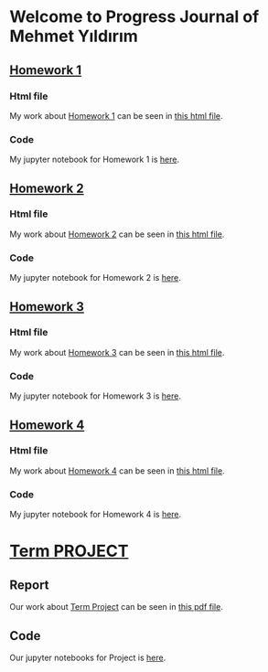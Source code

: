 # Welcome to Progress Journal of Mehmet Yıldırım

## [Homework 1](https://github.com/BU-IE-582/fall21-myildirim-boun/blob/main/hw1/IE582_Fall21_Homework1.pdf)
### Html file
My work about [Homework 1](https://github.com/BU-IE-582/fall21-myildirim-boun/tree/main/hw1) can be seen in [this html file](hw1/hw1_notebook.html).
### Code
My jupyter notebook for Homework 1 is [here](https://github.com/BU-IE-582/fall21-myildirim-boun/blob/main/hw1/Untitled.ipynb). 

## [Homework 2](https://github.com/BU-IE-582/fall21-myildirim-boun/blob/main/hw2/IE582_Fall21_Homework2.pdf)
### Html file
My work about [Homework 2](https://github.com/BU-IE-582/fall21-myildirim-boun/tree/main/hw2) can be seen in [this html file](hw2/hw2.html).
### Code
My jupyter notebook for Homework 2 is [here](https://github.com/BU-IE-582/fall21-myildirim-boun/blob/main/hw2/hw2_jupyter_notebook.ipynb). 

## [Homework 3](https://github.com/BU-IE-582/fall21-myildirim-boun/blob/main/hw2/IE582_Fall21_Homework2.pdf)
### Html file
My work about [Homework 3](https://github.com/BU-IE-582/fall21-myildirim-boun/tree/main/hw3) can be seen in [this html file](hw3/hw3.html).
### Code
My jupyter notebook for Homework 3 is [here](https://github.com/BU-IE-582/fall21-myildirim-boun/blob/main/hw3/hw3.ipynb). 

## [Homework 4](https://github.com/BU-IE-582/fall21-myildirim-boun/blob/main/hw2/IE582_Fall21_Homework2.pdf)
### Html file
My work about [Homework 4](https://github.com/BU-IE-582/fall21-myildirim-boun/tree/main/hw4) can be seen in [this html file](hw4/homework4.html).
### Code
My jupyter notebook for Homework 4 is [here](https://github.com/BU-IE-582/fall21-myildirim-boun/blob/main/hw4/homework4.ipynb). 

# [Term PROJECT](https://github.com/BU-IE-582/fall21-myildirim-boun/blob/main/project/)
## Report
Our work about [Term Project](https://github.com/BU-IE-582/fall21-myildirim-boun/tree/main/project/) can be seen in [this pdf file](project/report.pdf).
## Code
Our jupyter notebooks for Project is [here](https://github.com/BU-IE-582/fall21-myildirim-boun/blob/main/project/). 
